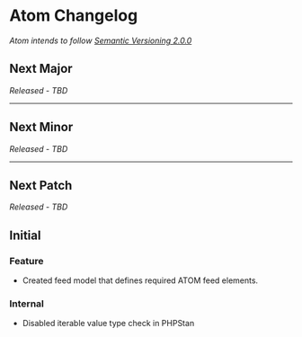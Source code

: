 # Atom Changelog

*Atom intends to follow [Semantic Versioning 2.0.0](https://semver.org)*

## Next Major

*Released - TBD*

---

## Next Minor

*Released - TBD*

---

## Next Patch

*Released - TBD*

## Initial

### Feature

* Created feed model that defines required ATOM feed elements.

### Internal

* Disabled iterable value type check in PHPStan

